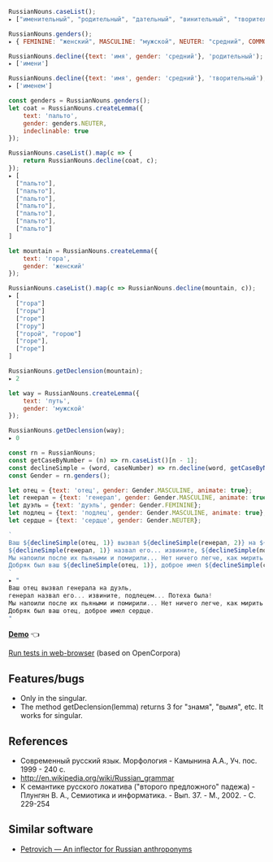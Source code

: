 ```js
RussianNouns.caseList();
▸ ["именительный", "родительный", "дательный", "винительный", "творительный", "предложный", "местный"]

RussianNouns.genders();
▸ { FEMININE: "женский", MASCULINE: "мужской", NEUTER: "средний", COMMON: "общий" }

RussianNouns.decline({text: 'имя', gender: 'средний'}, 'родительный');
▸ ['имени']

RussianNouns.decline({text: 'имя', gender: 'средний'}, 'творительный');
▸ ['именем']

const genders = RussianNouns.genders();
let coat = RussianNouns.createLemma({
    text: 'пальто',
    gender: genders.NEUTER,
    indeclinable: true
});

RussianNouns.caseList().map(c => {
    return RussianNouns.decline(coat, c);
});
▸ [
  ["пальто"],
  ["пальто"],
  ["пальто"],
  ["пальто"],
  ["пальто"],
  ["пальто"],
  ["пальто"]
]

let mountain = RussianNouns.createLemma({
    text: 'гора',
    gender: 'женский'
});

RussianNouns.caseList().map(c => RussianNouns.decline(mountain, c));
▸ [
  ["гора"]
  ["горы"]
  ["горе"]
  ["гору"]
  ["горой", "горою"]
  ["горе"],
  ["горе"]
]

RussianNouns.getDeclension(mountain);
▸ 2

let way = RussianNouns.createLemma({
    text: 'путь',
    gender: 'мужской'
});

RussianNouns.getDeclension(way);
▸ 0
```

```js
const rn = RussianNouns;
const getCaseByNumber = (n) => rn.caseList()[n - 1];
const declineSimple = (word, caseNumber) => rn.decline(word, getCaseByNumber(caseNumber))[0];
const Gender = rn.genders();

let отец = {text: 'отец', gender: Gender.MASCULINE, animate: true};
let генерал = {text: 'генерал', gender: Gender.MASCULINE, animate: true};
let дуэль = {text: 'дуэль', gender: Gender.FEMININE};
let подлец = {text: 'подлец', gender: Gender.MASCULINE, animate: true};
let сердце = {text: 'сердце', gender: Gender.NEUTER};

`
Ваш ${declineSimple(отец, 1)} вызвал ${declineSimple(генерал, 2)} на ${declineSimple(дуэль, 4)},
${declineSimple(генерал, 1)} назвал его... извините, ${declineSimple(подлец, 5)}... Потеха была!
Мы напоили после их пьяными и помирили... Нет ничего легче, как мирить русских людей...
Добряк был ваш ${declineSimple(отец, 1)}, доброе имел ${declineSimple(сердце, 4)}.
`
▸ "
Ваш отец вызвал генерала на дуэль,
генерал назвал его... извините, подлецем... Потеха была!
Мы напоили после их пьяными и помирили... Нет ничего легче, как мирить русских людей...
Добряк был ваш отец, доброе имел сердце.
"
```
**[Demo](https://georgy7.github.io/RussianNounsJS/)**  :point_left:

[Run tests in web-browser](https://georgy7.github.io/RussianNounsJS/testing.html) (based on OpenCorpora)

## Features/bugs

* Only in the singular.
* The method getDeclension(lemma) returns 3 for "знамя", "вымя", etc. It works for singular.

## References
- Современный русский язык. Морфология - Камынина А.А., Уч. пос. 1999 - 240 с.
- http://en.wikipedia.org/wiki/Russian_grammar
- К семантике русского локатива ("второго предложного" падежа) - Плунгян В. А., Семиотика и информатика. - Вып. 37. - М., 2002. - С. 229-254

## Similar software

- [Petrovich — An inflector for Russian anthroponyms](https://github.com/petrovich)
